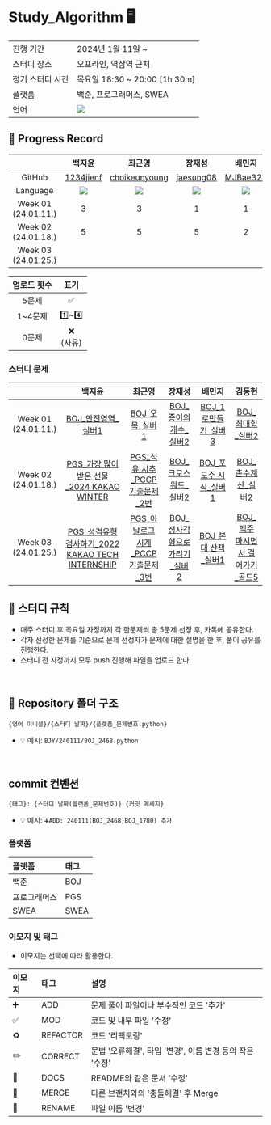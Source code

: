 # Study_Algorithm 🖥

<table>
  <tr>
    <td>진행 기간</td>
    <td>2024년 1월 11일 ~</td>
  </tr>
  <tr>
    <td>스터디 장소</td>
    <td>오프라인, 역삼역 근처</td>
  </tr>
  <tr>
    <td>정기 스터디 시간</td>
    <td>목요일 18:30 ~ 20:00 [1h 30m] <br>
  </tr>
  <tr>
    <td>플랫폼</td>
    <td>백준, 프로그래머스, SWEA</td>
  </tr>
  <tr>
    <td>언어</td>
    <td>
        <img src="https://img.shields.io/badge/Python-3776AB?style=for-the-badge&logo=python&logoColor=white">
    </td>
  </tr>
</table>



## 📍 Progress Record
|  | 백지윤 | 최근영 | 장재성 | 배민지 | 김동현 |
| :---: | :---: | :---: | :---: | :---: | :---: |
| GitHub | [1234jienf](https://github.com/1234jienf) | [choikeunyoung](https://github.com/choikeunyoung) | [jaesung08](https://github.com/jaesung08) | [MJBae327](https://github.com/MJBae327) |[Chico0902](https://github.com/Chico0902) | 
| Language | <img src="https://img.shields.io/badge/Python-3776AB?style=for-the-badge&logo=python&logoColor=white"> | <img src="https://img.shields.io/badge/Python-3776AB?style=for-the-badge&logo=python&logoColor=white"> | <img src="https://img.shields.io/badge/Python-3776AB?style=for-the-badge&logo=python&logoColor=white"> | <img src="https://img.shields.io/badge/Python-3776AB?style=for-the-badge&logo=python&logoColor=white"> | <img src="https://img.shields.io/badge/Python-3776AB?style=for-the-badge&logo=python&logoColor=white"> |
| Week 01</br>(24.01.11.) | 3 | 3 | 1 | 1 | 3 |
| Week 02</br>(24.01.18.) | 5 | 5 | 5 | 2 | 5 |
| Week 03</br>(24.01.25.) |  |  |  |  |  |


| 업로드 횟수 | 표기 |
| :---: | :---: |
| 5문제 | ✅ |
| 1~4문제 | 1️⃣~4️⃣ |
| 0문제 | ❌ <br/>(사유) |


### 스터디 문제
|  | 백지윤 | 최근영 | 장재성 | 배민지 | 김동현 |
| :---: | :---: | :---: | :---: | :---: | :---: |
| Week 01</br>(24.01.11.) | [BOJ_안전영역_실버1](https://www.acmicpc.net/problem/2468) | [BOJ_오목_실버1](https://www.acmicpc.net/problem/2615) | [BOJ_종이의개수_실버2](https://www.acmicpc.net/problem/1780) | [BOJ_1로만들기_실버3](https://www.acmicpc.net/problem/1463) |[BOJ_최대힙_실버2](https://www.acmicpc.net/problem/11279) |
| Week 02</br>(24.01.18.) | [PGS_가장 많이 받은 선물_2024 KAKAO WINTER](https://school.programmers.co.kr/learn/courses/30/lessons/258712) | [PGS_석유 시추_PCCP기출문제_2번](https://school.programmers.co.kr/learn/courses/30/lessons/250136) | [BOJ_크로스워드_실버2](https://www.acmicpc.net/problem/1706) | [BOJ_포도주 시식_실버1](https://www.acmicpc.net/problem/2156) |[BOJ_촌수계산_실버2](https://www.acmicpc.net/problem/2644) | 
| Week 03</br>(24.01.25.) | [PGS_성격유형 검사하기_2022 KAKAO TECH INTERNSHIP](https://school.programmers.co.kr/learn/courses/30/lessons/118666) | [PGS_아날로그 시계_PCCP기출문제_3번](https://school.programmers.co.kr/learn/courses/30/lessons/250135) | [BOJ_정사각형으로 가리기_실버2](https://www.acmicpc.net/problem/1569) | [BOJ_본대 산책_실버1](https://www.acmicpc.net/problem/12849) |[BOJ_맥주 마시면서 걸어가기_골드5](https://www.acmicpc.net/problem/9205) | 


## 📌 스터디 규칙
- 매주 스터디 후 목요일 자정까지 각 한문제씩 총 5문제 선정 후, 카톡에 공유한다.
- 각자 선정한 문제를 기준으로 문제 선정자가 문제에 대한 설명을 한 후, 풀이 공유를 진행한다.
- 스터디 전 자정까지 모두 push 진행해 파일을 업로드 한다.

<br/>

## 📁 Repository 폴더 구조
```
{영어 이니셜}/{스터디 날짜}/{플랫폼_문제번호.python}
```

- 💡 예시: `BJY/240111/BOJ_2468.python`


<br/>

## commit 컨벤션

```
{태그}: {스터디 날짜(플랫폼_문제번호)} {커밋 메세지}
```
- 💡 예시: `➕ADD: 240111(BOJ_2468,BOJ_1780) 추가`

### 플랫폼

| 플랫폼    | 태그  |
|:-------|:----|
| 백준     | BOJ |
| 프로그래머스 | PGS |
| SWEA   | SWEA |

### 이모지 및 태그

- 이모지는 선택에 따라 활용한다.

| 이모지 | 태그       | 설명                      |
|:----|:---------|:------------------------|
| ➕    | ADD     | 문제 풀이 파일이나 부수적인 코드 '추가'  |
| ✅   | MOD      | 코드 및 내부 파일 '수정'         |
| ♻️  | REFACTOR | 코드 '리팩토링'       |
| ✏️  | CORRECT | 문법 '오류해결', 타입 '변경', 이름 변경 등의 작은 '수정' |
| 📝  | DOCS     | README와 같은 문서 '수정'   |
| 🔀  | MERGE    | 다른 브랜치와의 '충돌해결' 후 Merge    |
| 🚚  | RENAME   | 파일 이름 '변경'   |



